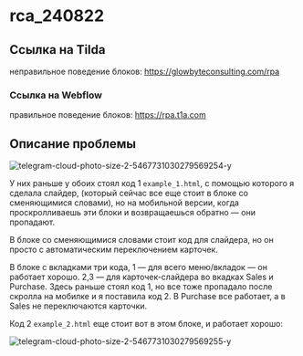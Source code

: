 # rca_240822

## Cсылка на Tilda 

неправильное поведение блоков: https://glowbyteconsulting.com/rpa

### Cсылка на Webflow 

правильное поведение блоков: https://rpa.t1a.com

## Описание проблемы


![telegram-cloud-photo-size-2-5467731030279569254-y](https://user-images.githubusercontent.com/18668194/186449945-8dde3d6e-c32f-4434-81d8-1477f1342120.jpg)

У них раньше у обоих стоял код 1 `example_1.html`, 
с помощью которого я сделала слайдер, 
(который сейчас все еще стоит в блоке со сменяющимися словами), 
но на мобильной версии, когда проскролливаешь эти блоки и возвращаешься обратно — они пропадают. 

В блоке со сменяющимися словами стоит код для слайдера, 
но он просто с автоматическим переключением карточек.

В блоке с вкладками три кода, 1 — для всего меню/вкладок — он работает хорошо.
2,3 — для карточек-слайдера во вкадках Sales и Purchase. 
Здесь раньше стоял код 1, но все тоже пропадало после скролла на мобилке и я поставила код 2. 
В Purchase все работает, а в Sales не переключаются карточки.

Код 2 `example_2.html` еще стоит вот в этом блоке, и работает хорошо:

![telegram-cloud-photo-size-2-5467731030279569255-y](https://user-images.githubusercontent.com/18668194/186450019-2117096a-e8cc-45bf-9c30-dd40c0cb9ad6.jpg)

